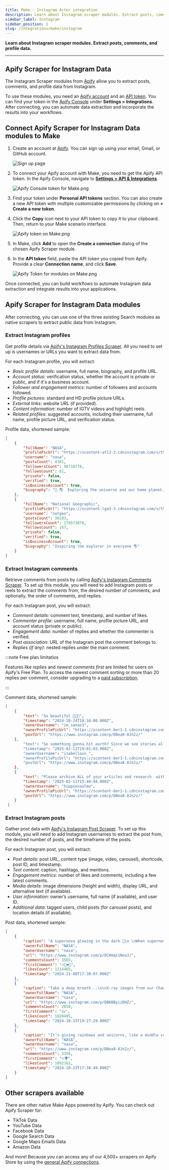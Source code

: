 ```yaml
---
title: Make - Instagram Actor integration
description: Learn about Instagram scraper modules. Extract posts, comments, and profile data.
sidebar_label: Instagram
sidebar_position: 1
slug: /integrations/make/instagram
---
```


**Learn about Instagram scraper modules. Extract posts, comments, and profile data.**

---

## Apify Scraper for Instagram Data

The Instagram Scraper modules from [Apify](https://apify.com) allow you to extract posts, comments, and profile data from Instagram.

To use these modules, you need an [Apify account](https://console.apify.com) and an [API token](https://docs.apify.com/platform/integrations/api#api-token). You can find your token in the [Apify Console](https://console.apify.com/) under **Settings > Integrations**. After connecting, you can automate data extraction and incorporate the results into your workflows.

## Connect Apify Scraper for Instagram Data modules to Make

1. Create an account at [Apify](https://console.apify.com/). You can sign up using your email, Gmail, or GitHub account.

    ![Sign up page](images/instagram/Apify_Make_Sign_up_page.png)

1. To connect your Apify account with Make, you need to get the Apify API token. In the Apify Console, navigate to **[Settings > API & Integrations](https://console.apify.com/settings/integrations)**.

    ![Apify Console token for Make.png](images/Apify_Console_token_for_Make.png)

1. Find your token under **Personal API tokens** section. You can also create a new API token with multiple customizable permissions by clicking on **+ Create a new token**.
1. Click the **Copy** icon next to your API token to copy it to your clipboard. Then, return to your Make scenario interface.


    ![Apify token on Make.png](images/Apify_token_on_Make.png)

1. In Make, click **Add** to open the **Create a connection** dialog of the chosen Apify Scraper module.
1. In the **API token** field, paste the API token you copied from Apify. Provide a clear **Connection name**, and click **Save**.

    ![Apify Token for modules on Make.png](images/instagram/Apify_Token_for_modules_on_Make.png)

Once connected, you can build workflows to automate Instagram data extraction and integrate results into your applications.

## Apify Scraper for Instagram Data modules

After connecting, you can use one of the three existing Search modules as native scrapers to extract public data from Instagram.

### Extract Instagram profiles

Get profile details via [Apify's Instagram Profiles Scraper](https://apify.com/apify/instagram-profile-scraper). All you need to set up is usernames or URLs you want to extract data from.

For each Instagram profile, you will extract:

- _Basic profile details_: username, full name, biography, and profile URL.
- _Account status_: verification status, whether the account is private or public, and if it's a business account.
- _Follower and engagement metrics_: number of followers and accounts followed.
- _Profile pictures_: standard and HD profile picture URLs.
- _External links_: website URL (if provided).
- _Content information_: number of IGTV videos and highlight reels.
- _Related profiles_: suggested accounts, including their username, full name, profile picture URL, and verification status.

Profile data, shortened sample:

```json
[
    {
        "fullName": "NASA",
        "profilePicUrl": "https://scontent-atl3-2.cdninstagram.com/v/t51.2885-19/29090066_159271188110124_1152068159029641216_n.jpg?stp=dst-jpg_e0_s150x150_tt6&_nc_ht=scontent-atl3-2.cdninstagram.com&_nc_cat=1&_nc_oc=Q6cZ2AHA8W2z8Q8c-m6E-NgP2su5m59iPYiKVnQlhOBQsfJhVbSzs1AMZMECpvJPB_LanuQ&_nc_ohc=1vXGhkEoh-oQ7kNvgErK0o3&_nc_gid=f2687478a00141a1b759031727c45f9c&edm=AOQ1c0wBAAAA&ccb=7-5&oh=00_AYBBdI58EkpbDvplnxGKsqMUNzd7IYS1GzG-F3fb493okg&oe=67B983E9&_nc_sid=8b3546",
        "username": "nasa",
        "postsCount": 4381,
        "followersCount": 96718778,
        "followsCount": 81,
        "private": false,
        "verified": true,
        "isBusinessAccount": true,
        "biography": "🚀 🌎  Exploring the universe and our home planet. Verification: nasa.gov/socialmedia"
    },
    {
        "fullName": "National Geographic",
        "profilePicUrl": "https://scontent-lga3-3.cdninstagram.com/v/t51.2885-19/476424694_3911047592506753_8995392926225146489_n.jpg?stp=dst-jpg_e0_s150x150_tt6&_nc_ht=scontent-lga3-3.cdninstagram.com&_nc_cat=1&_nc_oc=Q6cZ2AHN-FkuOj4TjoJuFvCdSEHSAA2nPN9hSjUK1b1phJY5bDOJjsQVtvzHguB7UvZVA78&_nc_ohc=Nw5ra__Z3vEQ7kNvgG9nmDU&_nc_gid=dfd92e92eeda46f99367b1eaa093ff3a&edm=AOQ1c0wBAAAA&ccb=7-5&oh=00_AYDUu2rnJb1CKhHODZr7GGg142G24F_Sxb0cVh7gRqUn1g&oe=67B97B88&_nc_sid=8b3546",
        "username": "natgeo",
        "postsCount": 30103,
        "followersCount": 279573878,
        "followsCount": 167,
        "private": false,
        "verified": true,
        "isBusinessAccount": true,
        "biography": "Inspiring the explorer in everyone 🌎"
    }
]
```

### Extract Instagram comments

Retrieve comments from posts by calling [Apify's Instagram Comments Scraper](https://apify.com/apify/instagram-comment-scraper).  To set up this module, you will need to add Instagram posts or reels to extract the comments from, the desired number of comments, and optionally, the order of comments, and replies.

For each Instagram post, you will extract:

- _Comment details_: comment text, timestamp, and number of likes.
- _Commenter profile_: username, full name, profile picture URL, and account status (private or public).
- _Engagement data_: number of replies and whether the commenter is verified.
- _Post association_: URL of the Instagram post the comment belongs to.
- _Replies (if any)_: nested replies under the main comment.

:::note Free plan limitatios

Features like _replies_ and _newest comments first_ are limited for users on Apify's Free Plan. To access the newest comment sorting or more than 20 replies per comment, consider upgrading to a [paid subscription](https://apify.com/pricing).

:::

Comment data, shortened sample:

```json
[
    {
        "text": "So beautiful 🥲🥹✨",
        "timestamp": "2024-10-24T10:16:00.000Z",
        "ownerUsername": "im_sanaz3",
        "ownerProfilePicUrl": "https://scontent-ber1-1.cdninstagram.com/v/t51.2885-19/475976048_1321670355521757_8632924050781709835_n.jpg?stp=dst-jpg_e0_s150x150_tt6&_nc_ht=scontent-ber1-1.cdninstagram.com&_nc_cat=109&_nc_oc=Q6cZ2AHRZYgJDKz3fcI9QKX0mLmjyXeZOpQxGcUhRqH71pVWJMe0YOr2d7BqTu5-kLCdJsU&_nc_ohc=Z8izKMKm5QAQ7kNvgGSfNLs&_nc_gid=f12dbe88e285431d800ffc93637264f1&edm=AId3EpQBAAAA&ccb=7-5&oh=00_AYAacAhAy2-oAy8D-_z_MP_2sI59yqf9t5tdz5uvrlH3NA&oe=67B9A2A2&_nc_sid=f5838a",
        "postUrl": "https://www.instagram.com/p/DBea8-8Jn2z/"
    },
        "text": "So something gonna hit earth? Since we see stories all over internet. Please give us the details 😂",
        "timestamp": "2025-02-11T19:01:03.000Z",
        "ownerUsername": "isabellain_",
        "ownerProfilePicUrl": "https://scontent-ber1-1.cdninstagram.com/v/t51.2885-19/477089999_1404980843702640_3169514283121086597_n.jpg?stp=dst-jpg_e0_s150x150_tt6&_nc_ht=scontent-ber1-1.cdninstagram.com&_nc_cat=100&_nc_oc=Q6cZ2AHRZYgJDKz3fcI9QKX0mLmjyXeZOpQxGcUhRqH71pVWJMe0YOr2d7BqTu5-kLCdJsU&_nc_ohc=f3WerXJOT3IQ7kNvgGSWaW3&_nc_gid=f12dbe88e285431d800ffc93637264f1&edm=AId3EpQBAAAA&ccb=7-5&oh=00_AYAXqkREDSM9YNfa14dKLPp8uuHQgwAIb_zKvYA4W_I_Pg&oe=67B98B5E&_nc_sid=f5838a",
        "postUrl": "https://www.instagram.com/p/DBea8-8Jn2z/"
    },
    {
        "text": "Please archive ALL of your articles and research  with and about women making history with NASA before you remove the data from your websites.  And while you’re at it, remove the word men and stick to just names, fair is fair and there won’t be any sex called out in any of your articles.",
        "timestamp": "2025-02-11T15:40:44.000Z",
        "ownerUsername": "hippiesoulmo",
        "ownerProfilePicUrl": "https://scontent-ber1-1.cdninstagram.com/v/t51.2885-19/471553535_3637106739845033_7912985502669751019_n.jpg?stp=dst-jpg_e0_s150x150_tt6&_nc_ht=scontent-ber1-1.cdninstagram.com&_nc_cat=105&_nc_oc=Q6cZ2AHRZYgJDKz3fcI9QKX0mLmjyXeZOpQxGcUhRqH71pVWJMe0YOr2d7BqTu5-kLCdJsU&_nc_ohc=2NKox-3InPkQ7kNvgHMdSEH&_nc_gid=f12dbe88e285431d800ffc93637264f1&edm=AId3EpQBAAAA&ccb=7-5&oh=00_AYD1tLwbEVW58ey9hxlvkO6nFKVr-VmIgzbZFPnF3mL83w&oe=67B9942E&_nc_sid=f5838a",
        "postUrl": "https://www.instagram.com/p/DBea8-8Jn2z/"
    }
 ]
```

### Extract Instagram posts

Gather post data with [Apify's Instagram Post Scraper](https://apify.com/apify/instagram-post-scraper). To set up this module, you will need to add Instagram usernames to extract the post from, the desired number of posts, and the timeframe of the posts.

For each Instagram post, you will extract:

- _Post details_: post URL, content type (image, video, carousel), shortcode, post ID, and timestamp.
- _Text content_: caption, hashtags, and mentions.
- _Engagement metrics_: number of likes and comments, including a few latest comments.
- _Media details_: image dimensions (height and width), display URL, and alternative text (if available).
- _User information_: owner’s username, full name (if available), and user ID.
- _Additional data_: tagged users, child posts (for carousel posts), and location details (if available).

Post data, shortened sample:

```json
[
    {
        "caption": "A supernova glowing in the dark 🌟⁣\n ⁣\nWhen supernova remnant SN 1006 first appeared in the sky in 1006 C.E., it was far brighter than Venus and visible during the daytime for weeks. From that moment on, it occupied the hearts of astronomers all over the world; it has been studied from the ground and from space many times.⁣\n ⁣\nIn this image, visible, radio, and X-ray data combine to give us that blue (and red) view of the remnant’s full shell – the debris field that was created when a white dwarf star exploded and sent material hurtling into space.⁣\n ⁣\nScientists believe SN 1006 is a Type Ia supernova. This class of supernova is caused when a white dwarf never lets another star go: either it pulls too much mass from a companion star and explodes, or it merges with another white dwarf and explodes. Understanding Type Ia supernovas is especially important because astronomers use observations of these explosions in distant galaxies as mileposts to mark the expansion of the universe.⁣\n ⁣\nImage description: This supernova remnant looks like a bubble filled with blue and red clouds of dust and gas, floating amid a million stars. These stars are visible all around the bubble and even can be seen peeking through it.⁣\n ⁣\nCredit: NASA, ESA, and Z. Levay (STScI)⁣\n ⁣\n#NASA #Supernova #Stars #IVE #Astronomy #Hubble #Chandra #Clouds #아이브 #SupernovaLove #DavidGuetta",
        "ownerFullName": "NASA",
        "ownerUsername": "nasa",
        "url": "https://www.instagram.com/p/DCHmqs1NoaJ/",
        "commentsCount": 3565,
        "firstComment": "🔥🙌❤️👏",
        "likesCount": 1214485,
        "timestamp": "2024-11-08T17:30:07.000Z"
    },
    {
        "caption": "Take a deep breath...\n\nX-ray images from our Chandra X-ray Observatory helped astronomers confirm that most of the oxygen in the universe is synthesized in massive stars. So, everybody say \"thank you\" to supernova remnants (SNRs) like this one, which has enough oxygen for thousands of solar systems.\n\nSupernova remnants are, naturally, the remains of exploded stars. They're extremely important for understanding our galaxy. If it weren't for SNRs, there would be no Earth, no plants, animals, or people. This is because all the elements heavier than iron were made in a supernova explosion, so the only reason we find these elements on Earth or in our solar system — or any other extrasolar planetary system — is because those elements were formed during a supernova.\n\n@nasachandraxray's data is represented in this image by blue and purple, while optical data from @nasahubble and the Very Large Telescope in Chile are in red and green.\n\nImage description: The darkness of space is almost covered by the array of objects in this image. Stars of different sizes are strewn about, while a blue and red bubble of gas is at the center. An area of pink and green covers the bottom-right corner.\n\nCredit: X-ray (NASA/CXC/ESO/F.Vogt et al); Optical (ESO/VLT/MUSE), Optical (NASA/STScI)\n\n#NASA #Supernova #Space #Universe #Astronomy #Astrophotography #Telescope #Xray",
        "ownerFullName": "NASA",
        "ownerUsername": "nasa",
        "url": "https://www.instagram.com/p/DBKBByizDHZ/",
        "commentsCount": 2050,
        "firstComment": "👍",
        "likesCount": 1020495,
        "timestamp": "2024-10-15T19:27:29.000Z"
    },
    {
        "caption": "It’s giving rainbows and unicorns, like a middle school binder 🦄🌈 ⁣⁣\n⁣⁣\nMeet NGC 602, a young star cluster in the Small Magellanic Cloud (one of our satellite galaxies), where astronomers using @NASAWebb have found candidates for the first brown dwarfs outside of our galaxy.  This star cluster has a similar environment to the kinds of star-forming regions that would have existed in the early universe—with very low amounts of elements heavier than hydrogen and helium. It’s drastically different from our own solar neighborhood and close enough to study in detail. ⁣⁣\n ⁣⁣\nBrown dwarfs are… not quite stars, but also not quite gas giant planets either. Typically they range from about 13 to 75 Jupiter masses. They are sometimes free-floating and not gravitationally bound to a star, like a planet would be. But they do share some characteristics with exoplanets, like storm patterns and atmospheric composition. ⁣⁣\n\n@NASAHubble showed us that NGC 602 harbors some very young low-mass stars; Webb is showing us how significant and extensive objects like brown dwarfs are in this cluster. Scientists are excited to better be able to understand how they form, particularly in an environment similar to the harsh conditions of the early universe.⁣⁣\n ⁣⁣\nRead more at the link in @ESAWebb’s bio. ⁣⁣\n ⁣⁣\nImage description: A two image swipe-through of a star cluster is shown inside a large nebula of many-coloured gas and dust. The material forms dark ridges and peaks of gas and dust surrounding the cluster, lit on the inner side, while layers of diffuse, translucent clouds blanket over them. Around and within the gas, a huge number of distant galaxies can be seen, some quite large, as well as a few stars nearer to us which are very large and bright.⁣⁣\n ⁣⁣\nImage Credit: ESA/Webb, NASA & CSA, P. Zeidler, E. Sabbi, A. Nota, M. Zamani (ESA/Webb)⁣⁣\n ⁣⁣\n#JWST #Webb #JamesWebbSpaceTelescope #NGC602 #browndwarf #space #NASA #ESA",
        "ownerFullName": "NASA",
        "ownerUsername": "nasa",
        "url": "https://www.instagram.com/p/DBea8-8Jn2z/",
        "commentsCount": 3356,
        "firstComment": "🔥🌍",
        "likesCount": 1092162,
        "timestamp": "2024-10-23T17:38:49.000Z"
    }
]
```

## Other scrapers available

There are other native Make Apps powered by Apify. You can check out Apify Scraper for:

- TikTok Data
- YouTube Data
- Facebook Data
- Google Search Data
- Google Maps Emails Data
- Amazon Data

And more! Because you can access any of our 4,500+ scrapers on Apify Store by using the [general Apify connections](https://www.make.com/en/integrations/apify).
